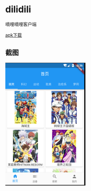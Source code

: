 # dilidili

嘀哩嘀哩客户端

[apk下载](https://raw.githubusercontent.com/crazecoder/dilidili/master/apk/flutter-dilidili.apk)

## 截图

<img src="https://raw.githubusercontent.com/crazecoder/dilidili/master/screenshot/screen.png" width="50%" height="50%" />


